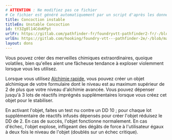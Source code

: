 ```yaml
---
# ATTENTION : Ne modifiez pas ce fichier
# Ce fichier est généré automatiquement par un script d'après les données du module Foundry VTT officiel et de sa traduction
title: Concoction instable
titleEn: Unstable Concoction
id: tY3Zg0l14CdoKPpt
urlFr: https://gitlab.com/pathfinder-fr/foundryvtt-pathfinder2-fr/-/blob/master/data/feats/tY3Zg0l14CdoKPpt.htm
urlEn: https://gitlab.com/hooking/foundry-vtt---pathfinder-2e/-/blob/master/packs/data/feats.db/unstable-concoction.json
layout: dons
---
```

Vous pouvez créer des merveilles chimiques extraordinaires, quoique volatiles, bien qu'elles aient une fâcheuse tendance à exploser violemment lorsque vous les utilisez.

Lorsque vous utilisez [Alchimie rapide](alchimie-rapide.html), vous pouvez créer un objet alchimique de votre formulaire dont le niveau est au maximum supérieur de 2 de plus que votre niveau d'alchimie avancée. Vous pouvez dépenser jusqu'à 3 lots de réactifs imprégnés supplémentaires lorsque vous créez cet objet pour le stabiliser.

En activant l'objet, faites un test nu contre un DD 10 ; pour chaque lot supplémentaire de réactifs infusés dépensés pour créer l'objet réduisez le DD de 2. En cas de succès, l'objet fonctionne normalement. En cas d'échec, l'objet explose, infligeant des dégâts de force à l'utilisateur égaux à deux fois le niveau de l'objet (doublés sur un échec critique).

